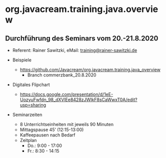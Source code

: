 # org.javacream.training.java.overview

## Durchführung des Seminars vom 20.-21.8.2020

* Referent: Rainer Sawitzki, eMail: training@rainer-sawitzki.de

* Beispiele
  * https://github.com/Javacream/org.javacream.training.java_overview
    *  Branch commerzbank_20.8.2020
    
* Digitales Flipchart
  * https://docs.google.com/presentation/d/1eE-UozyuFwfdn_98_dXVlEe8428zJWIkF8sCaWwxT0A/edit?usp=sharing

* Seminarzeiten
  * 8 Unterrichtseinheiten mit jeweils 90 Minuten
  * Mittagspause 45’ (12:15-13:00)
  * Kaffeepausen nach Bedarf
  * Zeitplan 
    * Do.:       9:00 - 17:00
    * Fr.:       8:30 - 14:15
    
